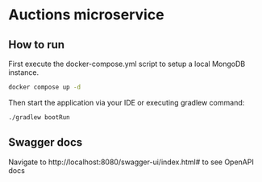 # Auctions microservice

## How to run

First execute the docker-compose.yml script to setup a local MongoDB instance.
```bash
docker compose up -d
```

Then start the application via your IDE or executing gradlew command:
```bash
./gradlew bootRun
```

## Swagger docs
Navigate to
http://localhost:8080/swagger-ui/index.html# to see OpenAPI docs